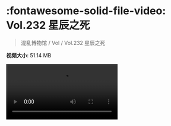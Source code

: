 # :fontawesome-solid-file-video: Vol.232 星辰之死

> 混乱博物馆 / Vol / Vol.232 星辰之死

**视频大小**: 51.14 MB

<div class="video"><video src="https://file.hsyhx.top/archive/232.mp4" controls preload>🤔 您的浏览器不支持 video 标签</video></div>
